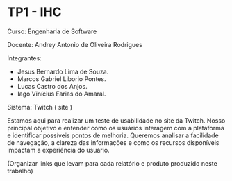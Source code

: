 # TP1 - IHC

Curso: Engenharia de Software

Docente: Andrey Antonio de Oliveira Rodrigues

Integrantes: 
* Jesus Bernardo Lima de Souza.
* Marcos Gabriel Liborio Pontes.
* Lucas Castro dos Anjos.
* Iago Vinícius Farias do Amaral.

Sistema:
Twitch ( site )

Estamos aqui para realizar um teste de usabilidade no site da Twitch. Nosso principal objetivo é entender como os usuários interagem com a plataforma e identificar possíveis pontos de melhoria. Queremos analisar a facilidade de navegação, a clareza das informações e como os recursos disponíveis impactam a experiência do usuário.

(Organizar links que levam para cada relatório e produto produzido neste trabalho)
